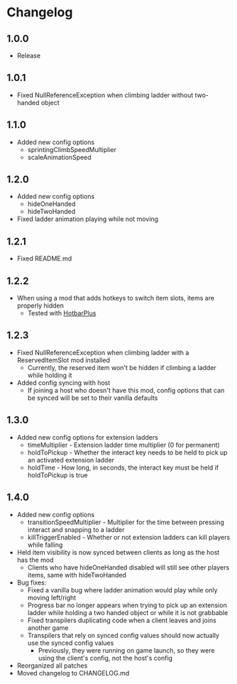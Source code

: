 # Changelog
## 1.0.0
- Release
## 1.0.1
- Fixed NullReferenceException when climbing ladder without two-handed object
## 1.1.0
- Added new config options
    - sprintingClimbSpeedMultiplier
    - scaleAnimationSpeed
## 1.2.0
- Added new config options
    - hideOneHanded
    - hideTwoHanded
- Fixed ladder animation playing while not moving
## 1.2.1
- Fixed README.​md
## 1.2.2
- When using a mod that adds hotkeys to switch item slots, items are properly hidden
	- Tested with [HotbarPlus](https://thunderstore.io/c/lethal-company/p/FlipMods/HotbarPlus/)
## 1.2.3
- Fixed NullReferenceException when climbing ladder with a ReservedItemSlot mod installed
	- Currently, the reserved item won't be hidden if climbing a ladder while holding it
- Added config syncing with host
	- If joining a host who doesn't have this mod, config options that can be synced will be set to their vanilla defaults
## 1.3.0
- Added new config options for extension ladders
	- timeMultiplier - Extension ladder time multiplier (0 for permanent)
	- holdToPickup - Whether the interact key needs to be held to pick up an activated extension ladder
	- holdTime - How long, in seconds, the interact key must be held if holdToPickup is true
## 1.4.0
- Added new config options
	- transitionSpeedMultiplier - Multiplier for the time between pressing interact and snapping to a ladder
	- killTriggerEnabled - Whether or not extension ladders can kill players while falling
- Held item visibility is now synced between clients as long as the host has the mod
	- Clients who have hideOneHanded disabled will still see other players items, same with hideTwoHanded
- Bug fixes:
    - Fixed a vanilla bug where ladder animation would play while only moving left/right
    - Progress bar no longer appears when trying to pick up an extension ladder while holding a two handed object or while it is not grabbable
    - Fixed transpilers duplicating code when a client leaves and joins another game
    - Transpilers that rely on synced config values should now actually use the synced config values
	    - Previously, they were running on game launch, so they were using the client's config, not the host's config
- Reorganized all patches
- Moved changelog to CHANGELOG.​md
